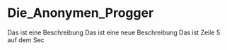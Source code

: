 # Die_Anonymen_Progger

Das ist eine Beschreibung
Das ist eine neue Beschreibung 
Das ist Zeile 5 auf dem Sec